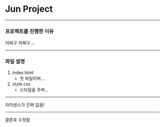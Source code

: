# Jun Project

--------------

### 프로젝트를 진행한 이유
어쩌구 저쩌구 ...

--------------

### 파일 설명
1. index.html
    - 첫 파일이며...
2. style.css
    - 스타일을 주며...

-------------------

라이센스가 진짜 없음!


-------------------

클론후 수정함